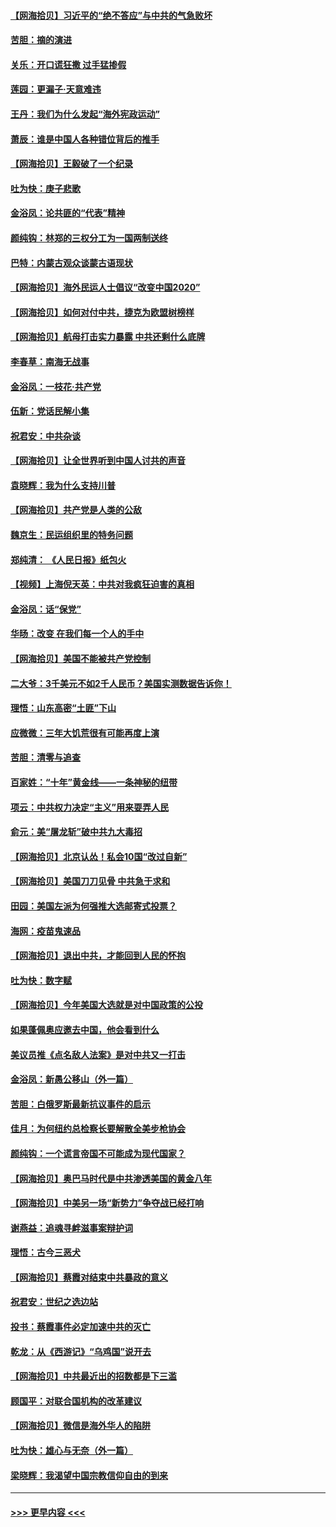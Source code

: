 #### [【网海拾贝】习近平的“绝不答应”与中共的气急败坏](../pages/nsc993/n12382819.md?t=09060551) 
#### [苦胆：摘的演进](../pages/nsc993/n12382619.md?t=09060551) 
#### [关乐：开口谎狂撒 过手猛掺假](../pages/nsc993/n12382604.md?t=09060551) 
#### [莲园：更漏子‧天意难违](../pages/nsc993/n12382598.md?t=09060551) 
#### [王丹：我们为什么发起“海外宪政运动”](../pages/nsc993/n12380286.md?t=09060551) 
#### [萧辰：谁是中国人各种错位背后的推手](../pages/nsc993/n12379800.md?t=09060551) 
#### [【网海拾贝】王毅破了一个纪录](../pages/nsc993/n12379251.md?t=09060551) 
#### [吐为快：庚子悲歌](../pages/nsc993/n12378821.md?t=09060551) 
#### [金浴凤：论共匪的“代表”精神](../pages/nsc993/n12377546.md?t=09060551) 
#### [颜纯钩：林郑的三权分工为一国两制送终](../pages/nsc993/n12377306.md?t=09060551) 
#### [巴特：内蒙古观众谈蒙古语现状](../pages/nsc993/n12376923.md?t=09060551) 
#### [【网海拾贝】海外民运人士倡议“改变中国2020”](../pages/nsc993/n12376682.md?t=09060551) 
#### [【网海拾贝】如何对付中共，捷克为欧盟树榜样](../pages/nsc993/n12374209.md?t=09060551) 
#### [【网海拾贝】航母打击实力暴露 中共还剩什么底牌](../pages/nsc993/n12371825.md?t=09060551) 
#### [李春草：南海无战事](../pages/nsc993/n12371159.md?t=09060551) 
#### [金浴凤：一枝花·共产党](../pages/nsc993/n12368757.md?t=09060551) 
#### [伍新：党话民解小集](../pages/nsc993/n12366907.md?t=09060551) 
#### [祝君安：中共杂谈](../pages/nsc993/n12366076.md?t=09060551) 
#### [【网海拾贝】让全世界听到中国人讨共的声音](../pages/nsc993/n12365569.md?t=09060551) 
#### [袁晓辉：我为什么支持川普](../pages/nsc993/n12362670.md?t=09060551) 
#### [【网海拾贝】共产党是人类的公敌](../pages/nsc993/n12363182.md?t=09060551) 
#### [魏京生：民运组织里的特务问题](../pages/nsc993/n12363010.md?t=09060551) 
#### [郑纯清： 《人民日报》纸包火](../pages/nsc993/n12362706.md?t=09060551) 
#### [【视频】上海倪天英：中共对我疯狂迫害的真相](../pages/nsc993/n12356341.md?t=09060551) 
#### [金浴凤：话“保党”](../pages/nsc993/n12361867.md?t=09060551) 
#### [华旸：改变 在我们每一个人的手中](../pages/nsc993/n12361774.md?t=09060551) 
#### [【网海拾贝】美国不能被共产党控制](../pages/nsc993/n12360271.md?t=09060551) 
#### [二大爷：3千美元不如2千人民币？美国实测数据告诉你！](../pages/nsc993/n12358563.md?t=09060551) 
#### [理悟：山东高密“土匪”下山](../pages/nsc993/n12358535.md?t=09060551) 
#### [应微微：三年大饥荒很有可能再度上演](../pages/nsc993/n12358523.md?t=09060551) 
#### [苦胆：清零与追查](../pages/nsc993/n12358501.md?t=09060551) 
#### [百家姓：“十年”黄金线——一条神秘的纽带](../pages/nsc993/n12358319.md?t=09060551) 
#### [项云：中共权力决定“主义”用来耍弄人民](../pages/nsc993/n12358172.md?t=09060551) 
#### [俞元：美“屠龙斩”破中共九大毒招](../pages/nsc993/n12357822.md?t=09060551) 
#### [【网海拾贝】北京认怂！私会10国“改过自新”](../pages/nsc993/n12357784.md?t=09060551) 
#### [【网海拾贝】美国刀刀见骨 中共急于求和](../pages/nsc993/n12355511.md?t=09060551) 
#### [田园：美国左派为何强推大选邮寄式投票？](../pages/nsc993/n12352963.md?t=09060551) 
#### [海网：疫苗鬼速品](../pages/nsc993/n12354438.md?t=09060551) 
#### [【网海拾贝】退出中共，才能回到人民的怀抱](../pages/nsc993/n12352634.md?t=09060551) 
#### [吐为快：数字赋](../pages/nsc993/n12352317.md?t=09060551) 
#### [【网海拾贝】今年美国大选就是对中国政策的公投](../pages/nsc993/n12350973.md?t=09060551) 
#### [如果蓬佩奥应邀去中国，他会看到什么](../pages/nsc993/n12350945.md?t=09060551) 
#### [美议员推《点名敌人法案》是对中共又一打击](../pages/nsc993/n12350765.md?t=09060551) 
#### [金浴凤：新愚公移山（外一篇）](../pages/nsc993/n12350253.md?t=09060551) 
#### [苦胆：白俄罗斯最新抗议事件的启示](../pages/nsc993/n12349989.md?t=09060551) 
#### [佳月：为何纽约总检察长要解散全美步枪协会](../pages/nsc993/n12349939.md?t=09060551) 
#### [颜纯钩：一个谎言帝国不可能成为现代国家？](../pages/nsc993/n12349898.md?t=09060551) 
#### [【网海拾贝】奥巴马时代是中共渗透美国的黄金八年](../pages/nsc993/n12349284.md?t=09060551) 
#### [【网海拾贝】中美另一场“新势力”争夺战已经打响](../pages/nsc993/n12346998.md?t=09060551) 
#### [谢燕益：追魂寻衅滋事案辩护词](../pages/nsc993/n12346892.md?t=09060551) 
#### [理悟：古今三恶犬](../pages/nsc993/n12345190.md?t=09060551) 
#### [【网海拾贝】蔡霞对结束中共暴政的意义](../pages/nsc993/n12344263.md?t=09060551) 
#### [祝君安：世纪之选边站](../pages/nsc993/n12342382.md?t=09060551) 
#### [投书：蔡霞事件必定加速中共的灭亡](../pages/nsc993/n12341881.md?t=09060551) 
#### [乾龙：从《西游记》“乌鸡国”说开去](../pages/nsc993/n12341690.md?t=09060551) 
#### [【网海拾贝】中共最近出的招数都是下三滥](../pages/nsc993/n12341593.md?t=09060551) 
#### [顾国平：对联合国机构的改革建议](../pages/nsc993/n12339928.md?t=09060551) 
#### [【网海拾贝】微信是海外华人的陷阱](../pages/nsc993/n12338868.md?t=09060551) 
#### [吐为快：雄心与无奈（外一篇）](../pages/nsc993/n12338132.md?t=09060551) 
#### [梁晓辉：我渴望中国宗教信仰自由的到来](../pages/nsc993/n12336657.md?t=09060551) 

----
#### [ >>> 更早内容 <<< ](../indexes/nsc993-earlier.md)

